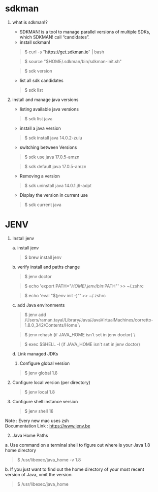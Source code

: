 # sdkman
1. what is sdkman!?
   - SDKMAN! is a tool to manage parallel versions of multiple SDKs, which SDKMAN! call “candidates”.
   - install sdkman!
    > $ curl -s "https://get.sdkman.io" | bash 
   
    > $ source "$HOME/.sdkman/bin/sdkman-init.sh"
   
    > $ sdk version
   - list all sdk candidates
    >    $ sdk list

2. install and manage java versions
   - listing available java versions
    > $ sdk list java
   - install a java version
    > $ sdk install java 14.0.2-zulu
   - switching between Versions
    > $ sdk use java 17.0.5-amzn

    > $ sdk default java 17.0.5-amzn
   - Removing a version
    > $ sdk uninstall java 14.0.1.j9-adpt

   - Display the version in current use
    > $ sdk current java


# JENV 

1. Install jenv 

    a. install jenv
    > $ brew install jenv
    
    b. verify install and paths change
    > $ jenv doctor
    
    > $ echo 'export PATH="$HOME/.jenv/bin:$PATH"' >> ~/.zshrc
    
    > $ echo 'eval "$(jenv init -)"' >> ~/.zshrc
    
    c. add Java environments 
    > $ jenv add /Users/raman.tayal/Library/Java/JavaVirtualMachines/corretto-1.8.0_342/Contents/Home \
    
    > $ jenv rehash (if JAVA_HOME isn't set in jenv doctor) \
    
    > $ exec $SHELL -l (if JAVA_HOME isn't set in jenv doctor)
    
    d. Link managed JDKs 
    1. Configure global version
    > $ jenv global 1.8

2. Configure local version (per directory)
    > $ jenv local 1.8

3. Configure shell instance version
    > $ jenv shell 18
   
Note : Every new mac uses zsh \
Documentation Link : https://www.jenv.be


2. Java Home Paths

a. Use command on a terminal shell to figure out where is your Java 1.8 home directory
> $ /usr/libexec/java_home -v 1.8

b. If you just want to find out the home directory of your most recent version of Java, omit the version.
> $ /usr/libexec/java_home